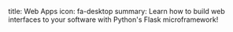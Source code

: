 title: Web Apps
icon: fa-desktop
summary: Learn how to build web interfaces to your software with Python's Flask microframework!